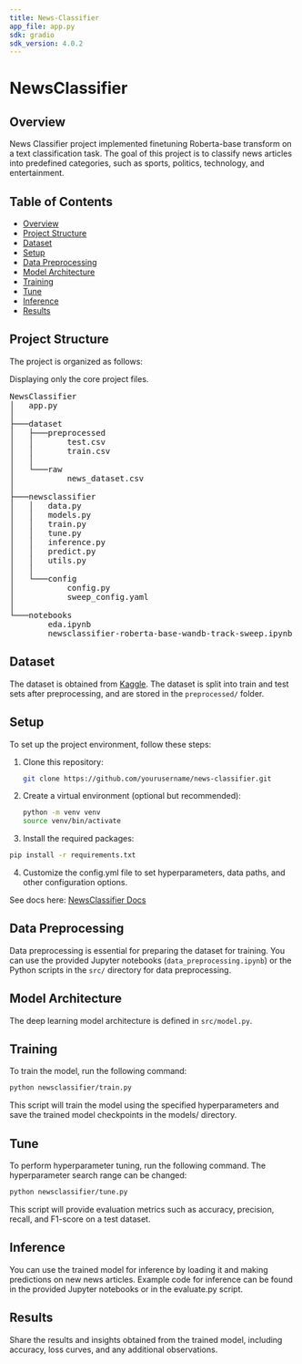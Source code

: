 ```yaml
---
title: News-Classifier
app_file: app.py
sdk: gradio
sdk_version: 4.0.2
---
```

# NewsClassifier

## Overview
News Classifier project implemented finetuning Roberta-base transform on a text classification task. The goal of this project is to classify news articles into predefined categories, such as sports, politics, technology, and entertainment.

## Table of Contents
- [Overview](#overview)
- [Project Structure](#project-structure)
- [Dataset](#dataset)
- [Setup](#setup)
- [Data Preprocessing](#data-preprocessing)
- [Model Architecture](#model-architecture)
- [Training](README.md#training)
- [Tune](#tune)
- [Inference](#inference)
- [Results](#results)

## Project Structure
The project is organized as follows:

Displaying only the core project files.

<pre>
NewsClassifier
│   app.py
│
├───dataset
│   ├───preprocessed
│   │       test.csv
│   │       train.csv
│   │
│   └───raw
│           news_dataset.csv
│
├───newsclassifier
│   │   data.py
│   │   models.py
│   │   train.py
│   │   tune.py
│   │   inference.py
│   │   predict.py
│   │   utils.py
│   │
│   └───config
│           config.py
│           sweep_config.yaml
│
└───notebooks
        eda.ipynb
        newsclassifier-roberta-base-wandb-track-sweep.ipynb
</pre>
  
## Dataset
The dataset is obtained from [Kaggle](https://www.kaggle.com/datasets/crxxom/daily-google-news). The dataset is split into train and test sets after preprocessing, and are stored in the ``preprocessed/`` folder.

## Setup
To set up the project environment, follow these steps:

1. Clone this repository:
   ```bash
   git clone https://github.com/yourusername/news-classifier.git
   ```

2. Create a virtual environment (optional but recommended):
   ```bash
   python -m venv venv
   source venv/bin/activate
   ```

3. Install the required packages:
  ```bash
  pip install -r requirements.txt
```

4. Customize the config.yml file to set hyperparameters, data paths, and other configuration options.

See docs here: [NewsClassifier Docs](https://ManishW315.github.io/NewsClassifier/)

## Data Preprocessing
Data preprocessing is essential for preparing the dataset for training. You can use the provided Jupyter notebooks (`data_preprocessing.ipynb`) or the Python scripts in the `src/` directory for data preprocessing.

## Model Architecture
The deep learning model architecture is defined in `src/model.py`.

## Training
To train the model, run the following command:

```bash
python newsclassifier/train.py
```
This script will train the model using the specified hyperparameters and save the trained model checkpoints in the models/ directory.

## Tune
To perform hyperparameter tuning, run the following command. The hyperparameter search range can be changed:

```bash
python newsclassifier/tune.py
```
This script will provide evaluation metrics such as accuracy, precision, recall, and F1-score on a test dataset.

## Inference
You can use the trained model for inference by loading it and making predictions on new news articles. Example code for inference can be found in the provided Jupyter notebooks or in the evaluate.py script.

## Results
Share the results and insights obtained from the trained model, including accuracy, loss curves, and any additional observations.
